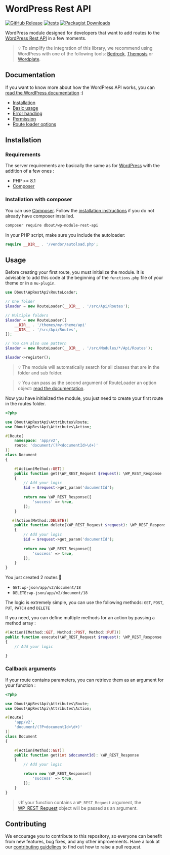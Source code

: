 # WordPress Rest API

[![GitHub Release](https://img.shields.io/github/v/release/dimitriBouteille/wp-module-rest-api)](https://github.com/dimitriBouteille/wp-module-rest-api/releases) [![tests](https://img.shields.io/github/actions/workflow/status/dimitriBouteille/wp-orm/tests.yml?label=tests)](https://github.com/dimitriBouteille/wp-module-rest-api/actions/workflows/tests.yml) [![Packagist Downloads](https://img.shields.io/packagist/dt/dbout/wp-module-rest-api?color=yellow)](https://packagist.org/packages/dbout/wp-module-rest-api)

WordPress module designed for developers that want to add routes to the [WordPress Rest API](https://developer.wordpress.org/rest-api/) in a few moments.

> 💡 To simplify the integration of this library, we recommend using WordPress with one of the following tools: [Bedrock](https://roots.io/bedrock/), [Themosis](https://framework.themosis.com/) or [Wordplate](https://github.com/wordplate/wordplate#readme).

## Documentation

If you want to know more about how the WordPress API works, you can [read the WordPress documentation](https://developer.wordpress.org/rest-api/) :)

- [Installation](#installation)
- [Basic usage](#usage)
- [Error handling](/doc/error-handling.md)
- [Permission](/doc/permission.md)
- [Route loader options](doc/options.md)

## Installation

### Requirements

The server requirements are basically the same as for [WordPress](https://wordpress.org/about/requirements/) with the addition of a few ones :

- PHP >= 8.1
- [Composer](https://getcomposer.org/)

### Installation with composer

You can use [Composer](https://getcomposer.org/). Follow the [installation instructions](https://getcomposer.org/doc/00-intro.md) if you do not already have composer installed.

~~~bash
composer require dbout/wp-module-rest-api
~~~

In your PHP script, make sure you include the autoloader:

~~~php
require __DIR__ . '/vendor/autoload.php';
~~~

## Usage

Before creating your first route, you must initialize the module. It is advisable to add this code at the beginning of the `functions.php` file of your theme or in a `mu-plugin`.

```php
use Dbout\WpRestApi\RouteLoader;

// One folder
$loader = new RouteLoader(__DIR__ . '/src/Api/Routes');

// Multiple folders
$loader = new RouteLoader([
    __DIR__ . '/themes/my-theme/api'
    __DIR__ . '/src/Api/Routes',
]);

// You can also use pattern
$loader = new RouteLoader(__DIR__ . '/src/Modules/*/Api/Routes');

$loader->register();
```

> 💡 The module will automatically search for all classes that are in the folder and sub folder.

> 💡 You can pass as the second argument of RouteLoader an option object: [read the documentation](doc/options.md).

Now you have initialized the module, you just need to create your first route in the routes folder.

```php
<?php

use Dbout\WpRestApi\Attributes\Route;
use Dbout\WpRestApi\Attributes\Action;

#[Route(
    namespace: 'app/v2',
    route: 'document/(?P<documentId>\d+)'
)]
class Document 
{

    #[Action(Method::GET)]
    public function get(\WP_REST_Request $request): \WP_REST_Response
    {
        // Add your logic 
        $id = $request->get_param('documentId');
       
        return new \WP_REST_Response([
            'success' => true,
        ]);
    }

   #[Action(Method::DELETE)]
    public function delete(\WP_REST_Request $request): \WP_REST_Response
    {
        // Add your logic 
        $id = $request->get_param('documentId');
        
        return new \WP_REST_Response([
            'success' => true,
        ]);
    }
}
```

You just created 2 routes 🎉

- `GET:wp-json/app/v2/document/18`
- `DELETE:wp-json/app/v2/document/18`

The logic is extremely simple, you can use the following methods: `GET`, `POST`, `PUT`, `PATCH` and `DELETE`

If you need, you can define multiple methods for an action by passing a method array :

```php
#[Action([Method::GET, Method::POST, Method::PUT])]
public function execute(\WP_REST_Request $request): \WP_REST_Response
{
    // Add your logic 

}
```

### Callback arguments

If your route contains parameters, you can retrieve them as an argument for your function :

```php
<?php

use Dbout\WpRestApi\Attributes\Route;
use Dbout\WpRestApi\Attributes\Action;

#[Route(
    'app/v2',
    'document/(?P<documentId>\d+)'
)]
class Document
{

    #[Action(Method::GET)]
    public function get(int $documentId): \WP_REST_Response
    {
        // Add your logic

        return new \WP_REST_Response([
            'success' => true,
        ]);
    }
}
```

> 💡If your function contains a `WP_REST_Request` argument, the [WP_REST_Request](https://developer.wordpress.org/rest-api/extending-the-rest-api/adding-custom-endpoints/#arguments) object will be passed as an argument.

## Contributing

We encourage you to contribute to this repository, so everyone can benefit from new features, bug fixes, and any other improvements. Have a look at our [contributing guidelines](CONTRIBUTING.md) to find out how to raise a pull request.
